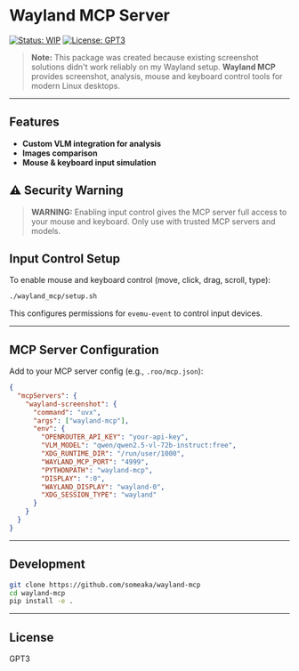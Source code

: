 

# Wayland MCP Server

[![Status: WIP](https://img.shields.io/badge/status-WIP-yellow)](https://github.com/someaka/wayland-mcp)
[![License: GPT3](https://img.shields.io/badge/license-GPT3-blue)](#license)

> **Note:** This package was created because existing screenshot solutions didn't work reliably on my Wayland setup.
> **Wayland MCP** provides screenshot, analysis, mouse and keyboard control tools for modern Linux desktops.

---

## Features
  
  - **Custom VLM integration for analysis**
  - **Images comparison**
  - **Mouse & keyboard input simulation**


## ⚠️ Security Warning

> **WARNING:** Enabling input control gives the MCP server full access to your mouse and keyboard.
> Only use with trusted MCP servers and models.

## Input Control Setup

To enable mouse and keyboard control (move, click, drag, scroll, type):

```bash
./wayland_mcp/setup.sh
```

This configures permissions for `evemu-event` to control input devices.

---

## MCP Server Configuration

Add to your MCP server config (e.g., `.roo/mcp.json`):

```json
{
  "mcpServers": {
    "wayland-screenshot": {
      "command": "uvx",
      "args": ["wayland-mcp"],
      "env": {
        "OPENROUTER_API_KEY": "your-api-key",
        "VLM_MODEL": "qwen/qwen2.5-vl-72b-instruct:free",
        "XDG_RUNTIME_DIR": "/run/user/1000",
        "WAYLAND_MCP_PORT": "4999",
        "PYTHONPATH": "wayland-mcp",
        "DISPLAY": ":0",
        "WAYLAND_DISPLAY": "wayland-0",
        "XDG_SESSION_TYPE": "wayland"
      }
    }
  }
}
```
---

## Development

```bash
git clone https://github.com/someaka/wayland-mcp
cd wayland-mcp
pip install -e .
```

---

## License

GPT3

